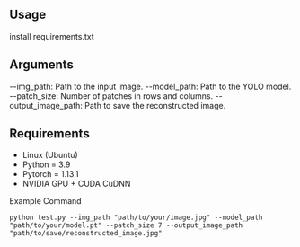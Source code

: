 ## Usage
install requirements.txt
## Arguments
--img_path: Path to the input image.
--model_path: Path to the YOLO model.
--patch_size: Number of patches in rows and columns. 
--output_image_path: Path to save the reconstructed image.

## Requirements
* Linux (Ubuntu)
* Python = 3.9
* Pytorch = 1.13.1
* NVIDIA GPU + CUDA CuDNN
  
Example Command
 ```
python test.py --img_path "path/to/your/image.jpg" --model_path "path/to/your/model.pt" --patch_size 7 --output_image_path "path/to/save/reconstructed_image.jpg"
 ```
